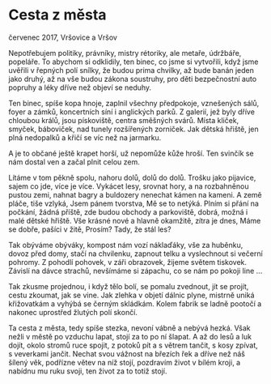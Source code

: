 # Cesta z města
  červenec 2017, Vršovice a Vršov

Nepotřebujem politiky, právníky, mistry rétoriky,
ale metaře, údržbáře, popeláře.
To abychom si odklidily, ten binec, co jsme si vytvořili,
když jsme uvěřili v řepných polí snílky,
že budou prima chvilky,
až bude banán jeden jako druhý,
až na vše budou zákona soustruhy,
pro děti bezpečnostní auto popruhy
a léky dříve než objeví se neduhy.

Ten binec, spíše kopa hnoje,
zaplnil všechny předpokoje,
vznešených sálů, foyer a zámků,
koncertních síní i anglických parků.
Z galerií, jež byly dříve chloubou králů,
jsou pískoviště, centra směšných svárů.
Místa kliček, smyček, báboviček,
nad tunely rozšířených zorniček.
Jak dětská hřiště, jen plná nedopalků
a křičí se víc než na jarmarku.

A je to občané ještě krapet horší,
už nepomůže kůže hroší.
Ten svinčík se nám dostal ven
a začal plnit celou zem.

Lítáme v tom pěkně spolu,
nahoru dolů, dolů do dolů.
Trošku jako pijavice,
sajem co jde, více je více.
Vykácet lesy, srovnat hory,
a na rozbahněnou pustou zemi,
nahnat bagry a buldozery
nenechat kámen na kameni.
A země pláče, tiše vzlyká,
Jsem pánem tvorstva, Mě se to netýká.
Plním si přání na počkání, žádná příště,
zde budou obchody a parkoviště,
dobrá, možná i malé dětské hřiště.
Vše krásné nové a hlavně okamžitě, zítra je dnes,
Máme se dobře, pašíci v žitě,
Prosím? Tady, že stál les?

Tak obýváme obýváky,
kompost nám vozí náklaďáky,
vše za huběnku, dovoz před domy,
stačí na chvilenku, zapnout telku
a vyslechnout si večerní pohromy.
Z pohodlí pohovek,
v záři obrazovek,
žijeme světem tiskovek.
Závislí na dávce strachů,
nevšímáme si zápachu,
co se nám po pokoji line ...

Tak zkusme projednou, i když tělo bolí,
se pomalu zvednout, jít se projít,
cestu zkoumat, jak se vine.
Jak zlehka v objetí dálnic plyne,
mistrně uniká křižovatkám
a vyhýbá se černým skládkám.
Kolem fabrik se ladně pootočí
a nakonec uprostřed žlutých polí skončí.

Ta cesta z města, tedy spíše stezka,
nevoní vábně a nebývá hezká.
Však nežli v městě po vzduchu lapat,
stojí za to po ní šlapat.
A až do lesů a luk dojít,
okolo stromů ruce spojit,
z potoků pít a s větrem tančit,
s kosy zpívat, s veverkami jančit.
Nechat svou vážnost na březích řek
a dříve než náš šílený věk,
podřízne větev na níž stojí,
pozdravím život v bílém kroji,
a nabídnu mu ruku svoji,
ten život za to totiž stojí.
